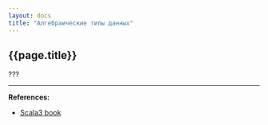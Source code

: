 ```yaml
---
layout: docs
title: "Алгебраические типы данных"
---
```


## {{page.title}}

???


---

**References:**
- [Scala3 book](https://docs.scala-lang.org/scala3/book/types-adts-gadts.html)
